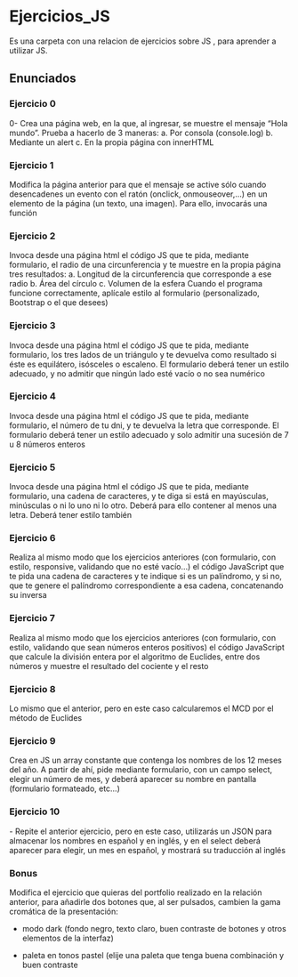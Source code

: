 # Ejercicios_JS
Es una carpeta con una relacion de ejercicios sobre JS , para aprender a utilizar JS.

<h2>Enunciados</h2>

<h3>Ejercicio 0</h3>
0- Crea una página web, en la que, al ingresar, se muestre el mensaje “Hola mundo”. Prueba
a hacerlo de 3 maneras:
a. Por consola (console.log)
b. Mediante un alert
c. En la propia página con innerHTML

<h3>Ejercicio 1</h3>
Modifica la página anterior para que el mensaje se active sólo cuando desencadenes un
evento con el ratón (onclick, onmouseover,…) en un elemento de la página (un texto, una
imagen). Para ello, invocarás una función

<h3>Ejercicio 2</h3>
Invoca desde una página html el código JS que te pida, mediante formulario, el radio de
una circunferencia y te muestre en la propia página tres resultados:
a. Longitud de la circunferencia que corresponde a ese radio
b. Área del círculo
c. Volumen de la esfera
Cuando el programa funcione correctamente, aplícale estilo al formulario (personalizado,
Bootstrap o el que desees)

<h3>Ejercicio 3</h3>
Invoca desde una página html el código JS que te pida, mediante formulario, los tres lados
de un triángulo y te devuelva como resultado si éste es equilátero, isósceles o escaleno.
El formulario deberá tener un estilo adecuado, y no admitir que ningún lado esté vacío o no
sea numérico

<h3>Ejercicio 4</h3>
Invoca desde una página html el código JS que te pida, mediante formulario, el número
de tu dni, y te devuelva la letra que corresponde.
El formulario deberá tener un estilo adecuado y solo admitir una sucesión de 7 u 8 números
enteros

<h3>Ejercicio 5</h3>
Invoca desde una página html el código JS que te pida, mediante formulario, una cadena
de caracteres, y te diga si está en mayúsculas, minúsculas o ni lo uno ni lo otro.
Deberá para ello contener al menos una letra. Deberá tener estilo también

<h3>Ejercicio 6</h3>
Realiza al mismo modo que los ejercicios anteriores (con formulario, con estilo,
responsive, validando que no esté vacío…) el código JavaScript que te pida una cadena
de caracteres y te indique si es un palíndromo, y si no, que te genere el palíndromo
correspondiente a esa cadena, concatenando su inversa

<h3>Ejercicio 7</h3>
Realiza al mismo modo que los ejercicios anteriores (con formulario, con estilo, validando
que sean números enteros positivos) el código JavaScript que calcule la división entera
por el algoritmo de Euclides, entre dos números y muestre el resultado del cociente y el
resto

<h3>Ejercicio 8</h3>
Lo mismo que el anterior, pero en este caso calcularemos el MCD por el método de
Euclides

<h3>Ejercicio 9</h3>
 Crea en JS un array constante que contenga los nombres de los 12 meses del año. A partir
de ahí, pide mediante formulario, con un campo select, elegir un número de mes, y
deberá aparecer su nombre en pantalla (formulario formateado, etc…)

<h3>Ejercicio 10</h3>
- Repite el anterior ejercicio, pero en este caso, utilizarás un JSON para almacenar los
nombres en español y en inglés, y en el select deberá aparecer para elegir, un mes en
español, y mostrará su traducción al inglés

<h3>Bonus</h3>
Modifica el ejercicio que quieras del portfolio realizado en la relación anterior, para
añadirle dos botones que, al ser pulsados, cambien la gama cromática de la presentación:

- modo dark (fondo negro, texto claro, buen contraste de botones y otros elementos
de la interfaz)

- paleta en tonos pastel (elije una paleta que tenga buena combinación y buen
contraste
